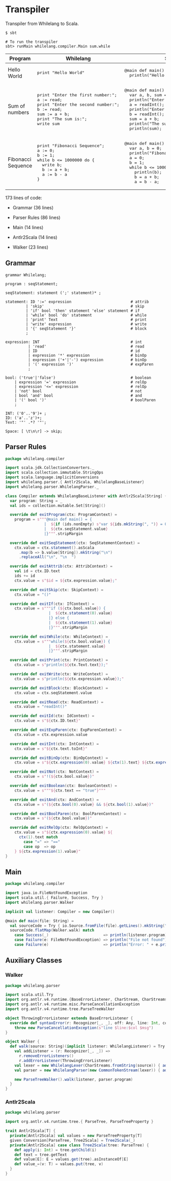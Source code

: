 # Transpiler

Transpiler from Whilelang to Scala.

````shell
$ sbt

# To run the transpiler
sbt> runMain whilelang.compiler.Main sum.while
````

<table>
 <thead><tr><th>Program</th><th>Whilelang</th><th>Scala</th></tr></thead>
<tbody>
<tr>
<td>Hello World</td>
<td>
<pre lang="ruby">
print "Hello World"
</pre>
</td>
<td>
<pre lang="scala">
@main def main() = 
  println("Hello World");
</pre>
</td>
</tr>

<tr>
<td>Sum of numbers</td>
<td>
<pre lang="ruby">
print "Enter the first number:";
a := read;
print "Enter the second number:";
b := read;
sum := a + b;
print "The sum is:";
write sum
</pre>
</td>
<td>
<pre lang="scala">
@main def main() = 
  var a, b, sum = 0;
  println("Enter the first number:");
  a = readInt();
  println("Enter the second number:");
  b = readInt();
  sum = a + b;
  println("The sum is:");
  println(sum);
</pre>
</td>
</tr>

<tr>
<td>Fibonacci Sequence</td>
<td>
<pre lang="ruby">
print "Fibonacci Sequence";
a := 0;
b := 1;
while b <= 1000000 do {
  write b;
  b := a + b;
  a := b - a
}
</pre>
</td>
<td>
<pre lang="scala">
@main def main() = 
  var a, b = 0;
  println("Fibonacci Sequence");
  a = 0;
  b = 1;
  while b <= 1000000 do
    println(b);
    b = a + b;
    a = b - a;
</pre>
</td>
</tr>

</tbody></table>


173 lines of code:

 - Grammar (36 lines)
 - Parser Rules (86 lines)
 - Main (14 lines)


 - Antlr2Scala (14 lines)
 - Walker (23 lines)

 ## Grammar

 ````antlr
 grammar Whilelang;

 program : seqStatement;

 seqStatement: statement (';' statement)* ;

 statement: ID ':=' expression                          # attrib
          | 'skip'                                      # skip
          | 'if' bool 'then' statement 'else' statement # if
          | 'while' bool 'do' statement                 # while
          | 'print' Text                                # print
          | 'write' expression                          # write
          | '{' seqStatement '}'                        # block
          ;

 expression: INT                                        # int
           | 'read'                                     # read
           | ID                                         # id
           | expression '*' expression                  # binOp
           | expression ('+'|'-') expression            # binOp
           | '(' expression ')'                         # expParen
           ;

 bool: ('true'|'false')                                 # boolean
     | expression '=' expression                        # relOp
     | expression '<=' expression                       # relOp
     | 'not' bool                                       # not
     | bool 'and' bool                                  # and
     | '(' bool ')'                                     # boolParen
     ;

 INT: ('0'..'9')+ ;
 ID: ('a'..'z')+;
 Text: '"' .*? '"';

 Space: [ \t\n\r] -> skip;
 ````

## Parser Rules
````scala
package whilelang.compiler

import scala.jdk.CollectionConverters._
import scala.collection.immutable.StringOps
import scala.language.implicitConversions
import whilelang.parser.{ Antlr2Scala, WhilelangBaseListener}
import whilelang.parser.WhilelangParser._

class Compiler extends WhilelangBaseListener with Antlr2Scala[String] {
  var program: String = _
  val ids = collection.mutable.Set[String]()

  override def exitProgram(ctx: ProgramContext) =
    program = s"""@main def main() = {
                 |  ${if (ids.nonEmpty) s"var ${ids.mkString(", ")} = 0" else ""}
                 |  ${ctx.seqStatement.value}
                 |}""".stripMargin

  override def exitSeqStatement(ctx: SeqStatementContext) =
    ctx.value = ctx.statement().asScala
      .map(b => b.value[String]).mkString("\n")
      .replaceAll("\n", "\n  ")

  override def exitAttrib(ctx: AttribContext) =
    val id = ctx.ID.text
    ids += id
    ctx.value = s"$id = ${ctx.expression.value};"

  override def exitSkip(ctx: SkipContext) =
    ctx.value = "()"

  override def exitIf(ctx: IfContext) =
    ctx.value = s"""if (${ctx.bool.value}) {
                   |  ${ctx.statement(0).value}
                   |} else {
                   |  ${ctx.statement(1).value}
                   |}""".stripMargin

  override def exitWhile(ctx: WhileContext) =
    ctx.value = s"""while(${ctx.bool.value}) {
                   |  ${ctx.statement.value}
                   |}""".stripMargin

  override def exitPrint(ctx: PrintContext) =
    ctx.value = s"println(${ctx.Text.text});"

  override def exitWrite(ctx: WriteContext) =
    ctx.value = s"println(${ctx.expression.value});"

  override def exitBlock(ctx: BlockContext) =
    ctx.value = ctx.seqStatement.value

  override def exitRead(ctx: ReadContext) =
    ctx.value = "readInt()"

  override def exitId(ctx: IdContext) =
    ctx.value = s"${ctx.ID.text}"

  override def exitExpParen(ctx: ExpParenContext) =
    ctx.value = ctx.expression.value

  override def exitInt(ctx: IntContext) =
    ctx.value = s"${ctx.text.toInt}"

  override def exitBinOp(ctx: BinOpContext) =
    ctx.value = s"${ctx.expression(0).value} ${ctx(1).text} ${ctx.expression(1).value}"

  override def exitNot(ctx: NotContext) =
    ctx.value = s"!(${ctx.bool.value})"

  override def exitBoolean(ctx: BooleanContext) =
    ctx.value = s"""${ctx.text == "true"}"""

  override def exitAnd(ctx: AndContext) =
    ctx.value = s"(${ctx.bool(0).value} && ${ctx.bool(1).value})"

  override def exitBoolParen(ctx: BoolParenContext) =
    ctx.value = s"(${ctx.bool.value})"

  override def exitRelOp(ctx: RelOpContext) =
    ctx.value = s"${ctx.expression(0).value} ${
      ctx(1).text match
        case "=" => "=="
        case op  => op
    } ${ctx.expression(1).value}"
}
````

## Main

````scala
package whilelang.compiler

import java.io.FileNotFoundException
import scala.util.{ Failure, Success, Try }
import whilelang.parser.Walker

implicit val listener: Compiler = new Compiler()

@main def main(file: String) =
  val sourceCode = Try { io.Source.fromFile(file).getLines().mkString("\n")}
  sourceCode.flatMap(Walker.walk) match
    case Success(_)                        => println(listener.program)
    case Failure(e: FileNotFoundException) => println("File not found")
    case Failure(e)                        => println("Error: " + e.printStackTrace())
````

## Auxiliary Classes

### Walker
````scala
package whilelang.parser

import scala.util.Try
import org.antlr.v4.runtime.{BaseErrorListener, CharStream, CharStreams, CommonTokenStream, RecognitionException, Recognizer }
import org.antlr.v4.runtime.misc.ParseCancellationException
import org.antlr.v4.runtime.tree.ParseTreeWalker

object ThrowingErrorListener extends BaseErrorListener {
  override def syntaxError(r: Recognizer[_, _], off: Any, line: Int, col: Int, msg: String, e: RecognitionException) =
    throw new ParseCancellationException(s"line $line:$col $msg")
}

object Walker {
  def walk(source: String)(implicit listener: WhilelangListener) = Try {
    val addListener = (r: Recognizer[_, _]) =>
      r.removeErrorListeners()
      r.addErrorListener(ThrowingErrorListener)
    val lexer = new WhilelangLexer(CharStreams.fromString(source)) { addListener(this) }
    val parser = new WhilelangParser(new CommonTokenStream(lexer)) { addListener(this) }

    new ParseTreeWalker().walk(listener, parser.program)
  }
}
````

### Antlr2Scala
````scala
package whilelang.parser

import org.antlr.v4.runtime.tree.{ ParseTree, ParseTreeProperty }

trait Antlr2Scala[T] {
  private[Antlr2Scala] val values = new ParseTreeProperty[T]
  given Conversion[ParseTree, Tree2Scala] = Tree2Scala(_)
  private[Antlr2Scala] case class Tree2Scala(tree: ParseTree) {
    def apply(i: Int) = tree.getChild(i)
    def text = tree.getText
    def value[E]: E = values.get(tree).asInstanceOf[E]
    def value_=(v: T) = values.put(tree, v)
  }
}
````
